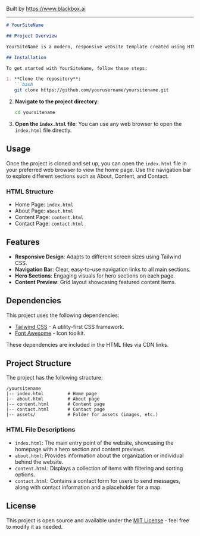 
Built by https://www.blackbox.ai

---

```markdown
# YourSiteName

## Project Overview

YourSiteName is a modern, responsive website template created using HTML and Tailwind CSS. The site includes multiple pages such as Home, About, Content, and Contact, each designed for a seamless user experience with a focus on clean aesthetics and ease of navigation.

## Installation

To get started with YourSiteName, follow these steps:

1. **Clone the repository**:
   ```bash
   git clone https://github.com/yourusername/yoursitename.git
   ```
   
2. **Navigate to the project directory**:
   ```bash
   cd yoursitename
   ```

3. **Open the `index.html` file**:
   You can use any web browser to open the `index.html` file directly.

## Usage

Once the project is cloned and set up, you can open the `index.html` file in your preferred web browser to view the home page. Use the navigation bar to explore different sections such as About, Content, and Contact.

### HTML Structure
- Home Page: `index.html`
- About Page: `about.html`
- Content Page: `content.html`
- Contact Page: `contact.html`

## Features

- **Responsive Design**: Adapts to different screen sizes using Tailwind CSS.
- **Navigation Bar**: Clear, easy-to-use navigation links to all main sections.
- **Hero Sections**: Engaging visuals for hero sections on each page.
- **Content Preview**: Grid layout showcasing featured content items.

## Dependencies

This project uses the following dependencies:

- [Tailwind CSS](https://tailwindcss.com/) - A utility-first CSS framework.
- [Font Awesome](https://fontawesome.com/) - Icon toolkit.

These dependencies are included in the HTML files via CDN links.

## Project Structure

The project has the following structure:

```
/yoursitename
|-- index.html         # Home page
|-- about.html         # About page
|-- content.html       # Content page
|-- contact.html       # Contact page
|-- assets/            # Folder for assets (images, etc.)
```

### HTML File Descriptions

- `index.html`: The main entry point of the website, showcasing the homepage with a hero section and content previews.
- `about.html`: Provides information about the organization or individual behind the website.
- `content.html`: Displays a collection of items with filtering and sorting options.
- `contact.html`: Contains a contact form for users to send messages, along with contact information and a placeholder for a map.

## License

This project is open source and available under the [MIT License](LICENSE) - feel free to modify it as needed.
```